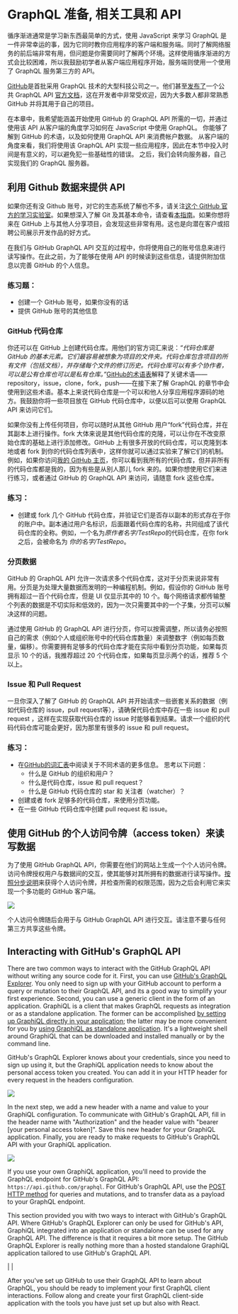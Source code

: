 # GraphQL 准备, 相关工具和 API

循序渐进通常是学习新东西最简单的方式，使用 JavaScript 来学习 GraphQL 是一件非常幸运的事，因为它同时教你应用程序的客户端和服务端。同时了解网络服务的前后端非常有用，但问题是你需要同时了解两个环境。这样使用循序渐进的方式会比较困难，所以我鼓励初学者从客户端应用程序开始，服务端则使用一个使用了 GraphQL 服务第三方的 API。

[GitHub](https://github.com)是首批采用 GraphQL 技术的大型科技公司之一。他们甚至[发布了](https://githubengineering.com/the-github-graphql-api)一个公共 GraphQL API [官方文档](https://developer.github.com/v4)，这在开发者中非常受欢迎，因为大多数人都非常熟悉 GitHub 并将其用于自己的项目。

在本章中，我希望能涵盖开始使用 GitHub 的 GraphQL API 所需的一切，并通过使用该 API 从客户端的角度学习如何在 JavaScript 中使用 GraphQL。 你能够了解到 GitHub 的术语，以及如何使用 GraphQL API 来消费帐户数据。 从客户端的角度来看，我们将使用该 GraphQL API 实现一些应用程序，因此在本节中投入时间是有意义的，可以避免犯一些基础性的错误。 之后，我们会转向服务器，自己实现我们的 GraphQL 服务器。

## 利用 Github 数据来提供 API

如果你还有没 Github 账号，对它的生态系统了解也不多，请关注[这个 GitHub 官方的学习实验室](https://lab.github.com/)。如果想深入了解 Git 及其基本命令，请查看[本指南](https://www.robinwieruch.de/git-essential-commands/)。如果你想将来在 GitHub 上与其他人分享项目，会发现这些非常有用。这也是向潜在客户或招聘公司展示开发作品的好方式。

在我们与 GitHub GraphQL API 交互的过程中，你将使用自己的账号信息来进行读写操作。在此之前，为了能够在使用 API 的时候读到这些信息，请提供附加信息以完善 GitHub 的个人信息。

### 练习题：

* 创建一个 GitHub 账号，如果你没有的话
* 提供 GitHub 账号的其他信息

### GitHub 代码仓库

你还可以在 GitHub 上创建代码仓库。用他们的官方词汇来说：*“代码仓库是 GitHub 的基本元素。它们最容易被想象为项目的文件夹。代码仓库包含项目的所有文件（包括文档），并存储每个文件的修订历史。代码仓库可以有多个协作者，可以是公有仓库也可以是私有仓库。”*[GitHub的术语表](https://help.github.com/articles/github-glossary/)解释了关键术语——repository，issue，clone，fork，push——在接下来了解 GraphQL 的章节中会使用到这些术语。基本上来说代码仓库是一个可以和他人分享应用程序源码的地方。我鼓励你将一些项目放在 GitHub 代码仓库中，以便以后可以使用 GraphQL API 来访问它们。

如果你没有上传任何项目，你可以随时从其他 GitHub 用户“fork”代码仓库，并在其副本上进行操作。fork 大体来说是其他代码仓库的克隆，可以让你在不改变原始仓库的基础上进行添加修改。GitHub 上有很多开放的代码仓库，可以克隆到本地或者 fork 到你的代码仓库列表中，这样你就可以通过实验来了解它们的机制。例如，如果你访问[我的 GitHub 主页](https://github.com/rwieruch)，你可以看到我所有的代码仓库，但并非所有的代码仓库都是我的，因为有些是从别人那儿 fork 来的。如果你想使用它们来进行练习，或者通过 GitHub 的 GraphQL API 来访问，请随意 fork 这些仓库。

### 练习：

* 创建或 fork 几个 GitHub 代码仓库，并验证它们是否存以副本的形式存在于你的账户中。副本通过用户名标识，后面跟着代码仓库的名称，共同组成了该代码仓库的全称。例如，一个名为*原作者名字/TestRepo*的代码仓库，在你 fork 之后，会被命名为 *你的名字/TestRepo*。

### 分页数据

GitHub 的 GraphQL API 允许一次请求多个代码仓库，这对于分页来说非常有用。分页是为处理大量数据而发明的一种编程机制。例如，假设你的 GitHub 账号拥有超过一百个代码仓库，但是 UI 仅显示其中的 10 个。每个网络请求都传输整个列表的数据是不切实际和低效的，因为一次只需要其中的一个子集，分页可以解决这样的问题。

通过使用 GitHub 的 GraphQL API 进行分页，你可以按需调整，所以请务必按照自己的需求（例如个人或组织账号中的代码仓库数量）来调整数字（例如每页数量，偏移）。你需要拥有足够多的代码仓库才能在实际中看到分页功能，如果每页显示 10 个的话，我推荐超过 20 个代码仓库，如果每页显示两个的话，推荐 5 个以上。

### Issue 和 Pull Request

一旦你深入了解了 GitHub 的 GraphQL API 并开始请求一些嵌套关系的数据（例如代码仓库的 issue，pull request等），请确保代码仓库中存在一些 issue 和 pull request ，这样在实现获取代码仓库的 issue 时能够看到结果。请求一个组织的代码代码仓库可能会更好，因为那里有很多的 issue 和 pull request。

### 练习：

* 在[GitHub的词汇表](https://help.github.com/articles/github-glossary/)中阅读关于不同术语的更多信息。 思考以下问题：
  * 什么是 GitHub 的组织和用户？
  * 什么是代码仓库，issue 和 pull request？
  * 什么是 GitHub 代码仓库的 star 和 关注者（watcher）？
* 创建或者 fork 足够多的代码仓库，来使用分页功能。
* 在一些 GitHub 代码仓库中创建 pull request 和 issue。

## 使用 GitHub 的个人访问令牌（access token）来读写数据

为了使用 GitHub GraphQL API，你需要在他们的网站上生成一个个人访问令牌。访问令牌授权用户与数据间的交互，使其能够对其所拥有的数据进行读写操作。[按照分步说明](https://help.github.com/articles/creating-a-personal-access-token-for-the-command-line)来获得个人访问令牌，并检查所需的权限范围，因为之后会利用它来实现一个多功能的  GitHub 客户端。

![](images/github-personal-access-token_1024.jpg)

个人访问令牌随后会用于与 GitHub GraphQL API 进行交互。请注意不要与任何第三方共享这些令牌。

## Interacting with GitHub's GraphQL API

There are two common ways to interact with the GitHub GraphQL API without writing any source code for it. First, you can use [GitHub's GraphQL Explorer](https://developer.github.com/v4/explorer/). You only need to sign up with your GitHub account to perform a query or mutation to their GraphQL API, and its a good way to simplify your first experience. Second, you can use a generic client in the form of an application. GraphiQL is a client that makes GraphQL requests as integration or as a standalone application. The former can be accomplished [by setting up GraphiQL directly in your application](https://github.com/skevy/graphiql-app); the latter may be more convenient for you by [using GraphiQL as standalone application](https://github.com/skevy/graphiql-app). It's a lightweight shell around GraphiQL that can be downloaded and installed manually or by the command line.

GitHub's GraphQL Explorer knows about your credentials, since you need to sign up using it, but the GraphiQL application needs to know about the personal access token you created. You can add it in your HTTP header for every request in the headers configuration.

![](images/graphiql-headers_1024.jpg)

In the next step, we add a new header with a name and value to your GraphiQL configuration. To communicate with GitHub's GraphQL API, fill in the header name with "Authorization" and the header value with "bearer [your personal access token]". Save this new header for your GraphiQL application. Finally, you are ready to make requests to GitHub's GraphQL API with your GraphiQL application.

![](images/graphiql-authorization_1024.jpg)

If you use your own GraphiQL application, you'll need to provide the GraphQL endpoint for GitHub's GraphQL API: `https://api.github.com/graphql`. For GitHub's GraphQL API, use the [POST HTTP method](https://en.wikipedia.org/wiki/Hypertext_Transfer_Protocol#Request_methods) for queries and mutations, and to transfer data as a payload to your GraphQL endpoint.

This section provided you with two ways to interact with GitHub's GraphQL API. Where GitHub's GraphQL Explorer can only be used for GitHub's API, GraphiQL integrated into an application or standalone can be used for any GraphQL API. The difference is that it requires a bit more setup. The GitHub GraphQL Explorer is really nothing more than a hosted standalone GraphiQL application tailored to use GitHub's GraphQL API.

| |

After you've set up GitHub to use their GraphQL API to learn about GraphQL, you should be ready to implement your first GraphQL client interactions. Follow along and create your first GraphQL client-side application with the tools you have just set up but also with React.
